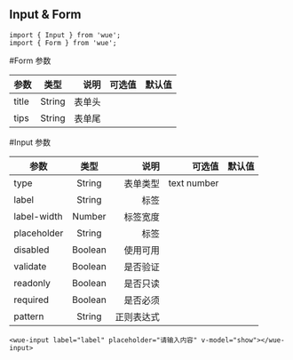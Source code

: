 ## Input & Form

```
import { Input } from 'wue';
import { Form } from 'wue';
```

#Form 参数

| 参数           | 类型          | 说明  | 可选值| 默认值|
| ------------- |:-------------:| -----:|-----:|-----:|
|title | String|表单头 |
|tips | String|表单尾 |

#Input 参数

| 参数           | 类型          | 说明  | 可选值| 默认值|
| ------------- |:-------------:| -----:|-----:|-----:|
|type|String| 表单类型| text number| | text|
|label|String| 标签| | ||
|label-width|Number| 标签宽度| | | 105|
|placeholder|String| 标签| | ||
|disabled|Boolean| 使用可用| | ||
|validate|Boolean| 是否验证| | |true|
|readonly|Boolean| 是否只读| | ||
|required|Boolean| 是否必须| | ||
|pattern|String| 正则表达式| | ||


```
<wue-input label="label" placeholder="请输入内容" v-model="show"></wue-input>
```